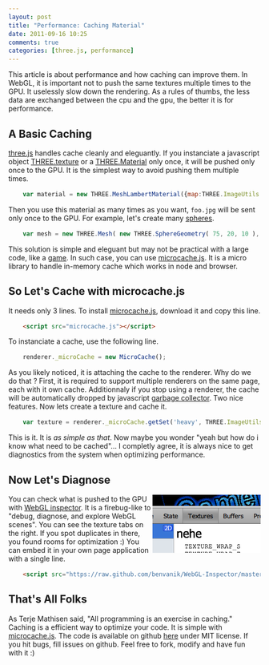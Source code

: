 ```yaml
---
layout: post
title: "Performance: Caching Material"
date: 2011-09-16 10:25
comments: true
categories: [three.js, performance]
---
```


This article is about performance and how caching can improve them.
In WebGL, it is important not to push the same textures multiple times to the GPU.
It uselessly slow down the rendering.
As a rules of thumbs, the less data are exchanged between the cpu and the gpu, the better
it is for performance.

## A Basic Caching

[three.js](https://github.com/mrdoob/three.js/) handles cache cleanly and
eleguantly. If you instanciate
a javascript object
[THREE.texture](https://github.com/mrdoob/three.js/blob/master/src/textures/Texture.js)
or
a [THREE.Material](https://github.com/mrdoob/three.js/blob/master/src/materials/Material.js)
only once, it will be pushed only once to the GPU.
It is the simplest way to avoid pushing them multiple times. 

```javascript
    var material = new THREE.MeshLambertMaterial({map:THREE.ImageUtils.loadTexture( 'foo.jpg')});
```

Then you use this material as many times as you want, ```foo.jpg``` will be sent
only once to the GPU. For example, let's create many
[spheres](https://github.com/mrdoob/three.js/blob/master/src/extras/geometries/SphereGeometry.js).

```javascript
    var mesh = new THREE.Mesh( new THREE.SphereGeometry( 75, 20, 10 ), material );
```

This solution is simple and eleguant but may not be practical with a large code,
like a [game](/blog/categories/tutorial3dgame/).
In such case, you can use [microcache.js](https://github.com/jeromeetienne/MicroCache.js).
It is a micro library to handle in-memory cache which works in node and browser.

<!-- more -->

## So Let's Cache with microcache.js

It needs only 3 lines. To install [microcache.js](https://github.com/jeromeetienne/MicroCache.js),
download it and copy this line.

```html
    <script src="microcache.js"></script>
```

To instanciate a cache, use the following line. 

```javascript
    renderer._microCache = new MicroCache();
```

As you likely noticed, it is attaching the cache to the renderer.
Why do we do that ?
First, it is required to support multiple renderers on the same page, each with it own cache.
Additionnaly if you stop using a renderer, the cache will be automatically dropped
by javascript [garbage collector](http://en.wikipedia.org/wiki/Garbage_collection_\(computer_science\)).
Two nice features.
Now lets create a texture and cache it.

```javascript
    var texture = renderer._microCache.getSet('heavy', THREE.ImageUtils.loadTexture('foo.png'));
```

This is it. It is *as simple as that*.
Now maybe you wonder "yeah but how do i know what need to be cached"...
I completly agree, it is always nice to get diagnostics from the system when
optimizing performance. 

## Now Let's Diagnose

<img src='/data/performance-tip-caching-material/webgl-inspector-texture.png' style='float:right;' >

You can check what is pushed to the GPU with
[WebGL inspector](http://benvanik.github.com/WebGL-Inspector/).
It is a firebug-like to "debug, diagnose, and explore WebGL scenes".
You can see the texture tabs on the right. If you spot
duplicates in there, you found rooms for optimization :)
You can embed it in your own page application with a single line.

```html
    <script src="https://raw.github.com/benvanik/WebGL-Inspector/master/core/embed.js"></script>
```

## That's All Folks

As Terje Mathisen said, "All programming is an exercise in caching."
Caching is a efficient way to optimize your code.
It is simple with [microcache.js](https://github.com/jeromeetienne/MicroCache.js).
The code is available on github [here](https://github.com/jeromeetienne/MicroCache.js) under MIT license.
If you hit bugs, fill issues on github. Feel free to fork, modify and have fun with it :)

